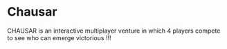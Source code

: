 # Chausar
CHAUSAR is an interactive multiplayer venture in which 4 players compete to see who can emerge victorious !!! 
